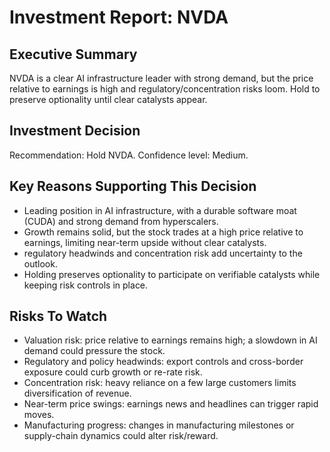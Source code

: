 # Investment Report: NVDA
## Executive Summary
NVDA is a clear AI infrastructure leader with strong demand, but the price relative to earnings is high and regulatory/concentration risks loom. Hold to preserve optionality until clear catalysts appear.

## Investment Decision
Recommendation: Hold NVDA. Confidence level: Medium.

## Key Reasons Supporting This Decision
- Leading position in AI infrastructure, with a durable software moat (CUDA) and strong demand from hyperscalers.
- Growth remains solid, but the stock trades at a high price relative to earnings, limiting near-term upside without clear catalysts.
- regulatory headwinds and concentration risk add uncertainty to the outlook.
- Holding preserves optionality to participate on verifiable catalysts while keeping risk controls in place.

## Risks To Watch
- Valuation risk: price relative to earnings remains high; a slowdown in AI demand could pressure the stock.
- Regulatory and policy headwinds: export controls and cross-border exposure could curb growth or re-rate risk.
- Concentration risk: heavy reliance on a few large customers limits diversification of revenue.
- Near-term price swings: earnings news and headlines can trigger rapid moves.
- Manufacturing progress: changes in manufacturing milestones or supply-chain dynamics could alter risk/reward.